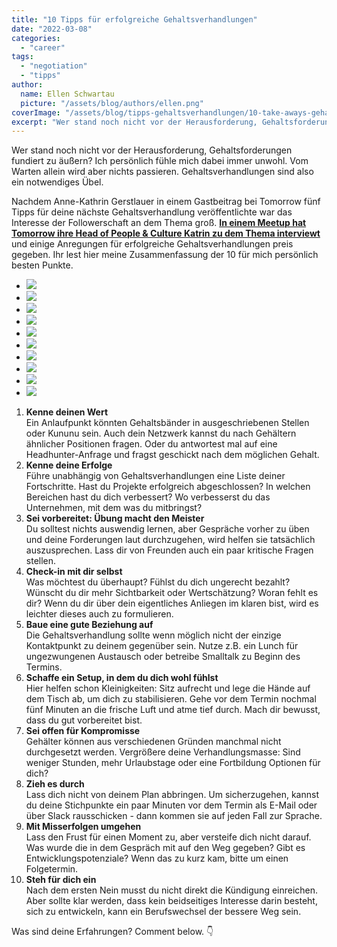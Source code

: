 ```yaml
---
title: "10 Tipps für erfolgreiche Gehaltsverhandlungen"
date: "2022-03-08"
categories: 
  - "career"
tags: 
  - "negotiation"
  - "tipps"
author:
  name: Ellen Schwartau
  picture: "/assets/blog/authors/ellen.png"
coverImage: "/assets/blog/tipps-gehaltsverhandlungen/10-take-aways-gehalt.png"
excerpt: "Wer stand noch nicht vor der Herausforderung, Gehaltsforderungen fundiert zu äußern? Ich persönlich fühle mich dabei immer unwohl. Vom Warten allein wird aber nichts passieren. Hier sind 10 Tipps, die Erfolg versprechen."
---
```


Wer stand noch nicht vor der Herausforderung, Gehaltsforderungen fundiert zu äußern? Ich persönlich fühle mich dabei immer unwohl. Vom Warten allein wird aber nichts passieren. Gehaltsverhandlungen sind also ein notwendiges Übel.

Nachdem Anne-Kathrin Gerstlauer in einem Gastbeitrag bei Tomorrow fünf Tipps für deine nächste Gehaltsverhandlung veröffentlichte war das Interesse der Followerschaft an dem Thema groß. [**In einem Meetup hat Tomorrow ihre Head of People & Culture Katrin zu dem Thema interviewt**](https://www.meetup.com/de-DE/Banking-fur-Morgen-Meetup/events/284041347/) und einige Anregungen für erfolgreiche Gehaltsverhandlungen preis gegeben. Ihr lest hier meine Zusammenfassung der 10 für mich persönlich besten Punkte.

- ![](https://ellenschwartau.files.wordpress.com/2022/03/d9e79210-7acd-4596-bc61-67faaf0f9e90-1.jpg?w=750)
- ![](https://ellenschwartau.files.wordpress.com/2022/03/5b7c0fe1-6705-4ebf-a41f-ddecda0c6bc5-1.jpg?w=750)
- ![](https://ellenschwartau.files.wordpress.com/2022/03/779fb27c-e2f7-44a4-a7b3-8509ce9ccd8d-1.jpg?w=750)
- ![](https://ellenschwartau.files.wordpress.com/2022/03/99c36583-4ac3-4d31-a3e9-efb62786a5b9-1.jpg?w=750)
- ![](https://ellenschwartau.files.wordpress.com/2022/03/a3d8a414-208e-4678-b43e-201feb4b28f1-1.jpg?w=750)
- ![](https://ellenschwartau.files.wordpress.com/2022/03/8f866196-e32c-4f60-861d-24ed3f56dbc9-1.jpg?w=750)
- ![](https://ellenschwartau.files.wordpress.com/2022/03/f9a7cb51-676c-48fe-bd60-a365743085a7.jpg?w=750)
- ![](https://ellenschwartau.files.wordpress.com/2022/03/831b1259-173a-4369-aff4-4a1bf36e235e.jpg?w=750)
- ![](https://ellenschwartau.files.wordpress.com/2022/03/bf795ffe-2b74-4027-bb90-128fd1591ab3.jpg?w=750)
- ![](https://ellenschwartau.files.wordpress.com/2022/03/92701d08-da72-4975-93ab-12bde680ec7a.jpg?w=750)

1. **Kenne deinen Wert**  
    Ein Anlaufpunkt könnten Gehaltsbänder in ausgeschriebenen Stellen oder Kununu sein. Auch dein Netzwerk kannst du nach Gehältern ähnlicher Positionen fragen. Oder du antwortest mal auf eine Headhunter-Anfrage und fragst geschickt nach dem möglichen Gehalt.
2. **Kenne deine Erfolge**  
    Führe unabhängig von Gehaltsverhandlungen eine Liste deiner Fortschritte. Hast du Projekte erfolgreich abgeschlossen? In welchen Bereichen hast du dich verbessert? Wo verbesserst du das Unternehmen, mit dem was du mitbringst?
3. **Sei vorbereitet: Übung macht den Meister**  
    Du solltest nichts auswendig lernen, aber Gespräche vorher zu üben und deine Forderungen laut durchzugehen, wird helfen sie tatsächlich auszusprechen. Lass dir von Freunden auch ein paar kritische Fragen stellen.
4. **Check-in mit dir selbst**  
    Was möchtest du überhaupt? Fühlst du dich ungerecht bezahlt? Wünscht du dir mehr Sichtbarkeit oder Wertschätzung? Woran fehlt es dir? Wenn du dir über dein eigentliches Anliegen im klaren bist, wird es leichter dieses auch zu formulieren.
5. **Baue eine gute Beziehung auf**  
    Die Gehaltsverhandlung sollte wenn möglich nicht der einzige Kontaktpunkt zu deinem gegenüber sein. Nutze z.B. ein Lunch für ungezwungenen Austausch oder betreibe Smalltalk zu Beginn des Termins.
6. **Schaffe ein Setup, in dem du dich wohl fühlst**  
    Hier helfen schon Kleinigkeiten: Sitz aufrecht und lege die Hände auf dem Tisch ab, um dich zu stabilisieren. Gehe vor dem Termin nochmal fünf Minuten an die frische Luft und atme tief durch. Mach dir bewusst, dass du gut vorbereitet bist.
7. **Sei offen für Kompromisse**  
    Gehälter können aus verschiedenen Gründen manchmal nicht durchgesetzt werden. Vergrößere deine Verhandlungsmasse: Sind weniger Stunden, mehr Urlaubstage oder eine Fortbildung Optionen für dich?
8. **Zieh es durch**  
    Lass dich nicht von deinem Plan abbringen. Um sicherzugehen, kannst du deine Stichpunkte ein paar Minuten vor dem Termin als E-Mail oder über Slack rausschicken - dann kommen sie auf jeden Fall zur Sprache.
9. **Mit Misserfolgen umgehen**  
    Lass den Frust für einen Moment zu, aber versteife dich nicht darauf. Was wurde die in dem Gespräch mit auf den Weg gegeben? Gibt es Entwicklungspotenziale? Wenn das zu kurz kam, bitte um einen Folgetermin.
10. **Steh für dich ein**  
    Nach dem ersten Nein musst du nicht direkt die Kündigung einreichen. Aber sollte klar werden, dass kein beidseitiges Interesse darin besteht, sich zu entwickeln, kann ein Berufswechsel der bessere Weg sein.

Was sind deine Erfahrungen? Comment below. 👇
